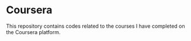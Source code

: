 # Coursera

This repository contains codes related to the courses I have completed on the Coursera platform.
